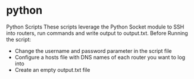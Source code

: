 python
======

Python Scripts
These scripts leverage the Python Socket module to SSH into routers, run commands and write output to output.txt.
Before Running the script:
  - Change the username and password parameter in the script file
  - Configure a hosts file with DNS names of each router you want to log into
  - Create an empty output.txt file
